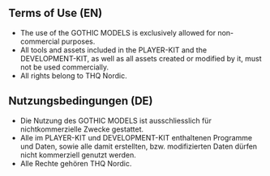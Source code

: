 Terms of Use (EN)
---------------------------------
- The use of the GOTHIC MODELS is exclusively allowed for non-commercial purposes.
- All tools and assets included in the PLAYER-KIT and the DEVELOPMENT-KIT, as well as all assets created or modified by it,
  must not be used commercially.
- All rights belong to THQ Nordic.


Nutzungsbedingungen (DE)
---------------------------------
- Die Nutzung des GOTHIC MODELS ist ausschliesslich für nichtkommerzielle Zwecke gestattet.
- Alle im PLAYER-KIT und DEVELOPMENT-KIT enthaltenen Programme und Daten, sowie alle damit erstellten,
  bzw. modifizierten Daten dürfen nicht kommerziell genutzt werden.
- Alle Rechte gehören THQ Nordic.
